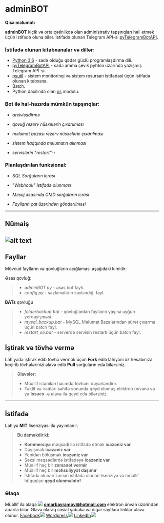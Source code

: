 adminBOT
===================
**Qısa məlumat:**

**adminBOT** kiçik və orta çətinlikdə olan administrativ tapşırıqları həll etmək üçün istifadə oluna bilər. İstifadə olunan Telegram API-si [pyTelegramBotAPI]( https://github.com/eternnoir/pyTelegramBotAPI).

### İstifadə olunan kitabxanalar və dillər: 

- [Python 3.6]( https://www.python.org/downloads/release/python-360/) - sadə olduğu qədər güclü programlaşdırma dili.
- [pyTelegramBotAPI]( https://github.com/eternnoir/pyTelegramBotAPI) - sadə amma çevik pyhton üzərində yazışmış Telegram APİ-si. 
- [psutil]( https://github.com/giampaolo/psutil) - sistem monitorinqi və sistem resursarı istifadəsi üçün istifadə olunan kitabxana.
- Batch.
- Python daxilində olan [os]( https://docs.python.org/2/library/os.html) modulu.

### Bot ilə hal-hazırda mümkün tapşırıqlar: 

- *arxivləşdirmə* 

- *qovuğ rezerv nüsxələrin çıxarılması* 

- *məlumat bazası rezerv nüsxələrin çıxarılması* 

- *sistem haqqında məlumatın alınması*

- *servislərin "restart"-ı*

### Planlaşdırılan funksional:

- *SQL Sorğuların icrası*

- *"Webhook" istifadə olunması*

- *Mesaj əsasında CMD sorğuların icrası*

- *Faylların çat üzərindən göndərilməsi*

---------
Nümaiş
----------
![alt text](https://github.com/limpapud/aze_bots/blob/master/adminBOT/assets/demo.jpeg)
----------
Fayllar
-------------------
Mövcud faylların və qovluğların açığlaması aşağıdaki kimidir:

Əsas qovluğ:

> - *adminBOT.py* - əsas bot faylı.
> - *config.py* - sazlamaların saxlandığı fayl.

**BATs** qovluğu
> - *folderbackup.bat* - qovluğlardan faylların yaşına uyğun yerdəyişməsi.
> -  *mysql_backup.bat* - MySQL Məlumat Bazalarından sürət çıxarma üçün batch fayl.
> - *restart_oo.bat* - serverdə servisin restartı üçün batch fayl.

İştirak və tövhə vermə
-------------------
Lahiyədə iştirak edib tövhə vermək üçün **Fork** edib lahiyəni öz hesabınıza keçirib tövhələrinizi əlavə edib **Pull** sorğuların edə bilərsiniz. 

> **Əlavələr:**
> - Müəllif  istənilən həcmdə tövhəni dəyərləndirir.
> - Təklif və iradları səhifə sonunda qeyd olumuş elektron ünvana və ya **Issues** -ə əlavə ilə qeyd edə bilərsiniz.

----------
İstifadə
-------------
Lahiyə **MIT** lisenziyası ilə yayımlanır. 
> **Bu deməkdir ki:**
> - **Kommersiya** məqsədi ilə istifadə etmək **icazəniz var**
> - Dəyişmək **icazəniz var**
> - Yenidən bölüşmək **icazəniz var**
> - Şəxsi məqsədlərdə istifadəyə **icazəniz var**
> - Müəllif heç bir **zəmanət vermir**
> - Müəllif heç bir **məhsuliyyət daşımır**
> - İstifadə olunan zaman istifadə olunan lisenziya və müəllif hüquqları **qeyd olunmalıdır!**


### Əlaqə

Müəllif ilə əlaqə [![](https://www.shareicon.net/data/16x16/2015/11/02/665918_email_512x512.png)](mailto:omarbayramov@hotmail.com) **omarbayramov@hotmail.com** elektron ünvan üzərindən aparıla bilər.
Əlavə olaraq sosial şəbəkə və digər saytlara linklər əlavə olunur.
[Facebook![](https://www.shareicon.net/data/32x32/2016/06/20/606800_facebook_48x48.png)](https://www.facebook.com/Omar.X.Bayramov) 
[Wordpress![](https://www.shareicon.net/data/32x32/2016/07/14/606997_wordpress_64x64.png)](https://omarbayramov.wordpress.com/) [LinkedIn![](https://www.shareicon.net/data/32x32/2016/06/20/606446_linkedin_48x48.png)](https://www.linkedin.com/in/omarbayramov/)
